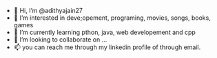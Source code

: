 - 👋 Hi, I’m @adithyajain27
- 👀 I’m interested in deve;opement, programing, movies, songs, books, games
- 🌱 I’m currently learning pthon, java, web developement and cpp
- 💞️ I’m looking to collaborate on ...
- 📫 you can reach me through my linkedin profile of through email.

<!---
adithyajain27/adithyajain27 is a ✨ special ✨ repository because its `README.md` (this file) appears on your GitHub profile.
You can click the Preview link to take a look at your changes.
--->
